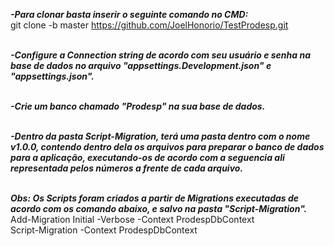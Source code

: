 <b><i>-Para clonar basta inserir o seguinte comando no CMD:<br/></i></b>
git clone -b master https://github.com/JoelHonorio/TestProdesp.git</i></b><br/><br/>

<b><i>-Configure a Connection string de acordo com seu usuário e senha na base de dados no arquivo "appsettings.Development.json" e "appsettings.json".</i></b><br/><br/>

<b><i>-Crie um banco chamado "Prodesp" na sua base de dados.</i></b><br/><br/>

<b><i>-Dentro da pasta Script-Migration, terá uma pasta dentro com o nome v1.0.0, contendo dentro dela os arquivos para preparar o banco de dados para a aplicação, executando-os de acordo com a seguencia ali representada pelos números a frente de cada arquivo.</i></b><br/><br/>

<b><i>Obs: Os Scripts foram criados a partir de Migrations executadas de acordo com os comando abaixo, e salvo na pasta "Script-Migration".</i></b><br/>
Add-Migration Initial -Verbose -Context ProdespDbContext<br/>
Script-Migration -Context ProdespDbContext
